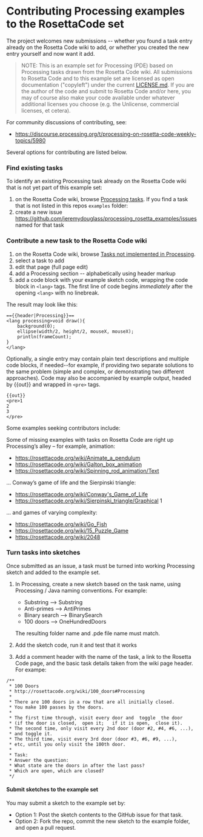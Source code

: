 # Contributing Processing examples to the RosettaCode set

The project welcomes new submissions -- whether you found a task entry already on the Rosetta Code wiki to add, or whether you created the new entry yourself and now want it add.

> NOTE: This is an example set for Processing (PDE) based on Processing tasks drawn from the Rosetta Code wiki. All submissions to Rosetta Code and to this example set are licensed as open documentation ("copyleft") under the current [LICENSE.md](LICENSE.md). If you are the author of the code and submit to Rosetta Code and/or here, you may of course also make your code available under whatever additional licenses you choose (e.g. the Unlicense, commercial licenses, et cetera).

For community discussions of contributing, see:

-  https://discourse.processing.org/t/processing-on-rosetta-code-weekly-topics/5980

Several options for contributing are listed below.


### Find existing tasks

To identify an existing Processing task already on the Rosetta Code wiki that is not yet part of this example set:

1. on the Rosetta Code wiki, browse  [Processing tasks](https://rosettacode.org/wiki/Category:Processing). If you find a task that is not listed in this repos `examples` folder:
2. create a new issue https://github.com/jeremydouglass/processing_rosetta_examples/issues named for that task


### Contribute a new task to the Rosetta Code wiki

1. on the Rosetta Code wiki, browse [Tasks not implemented in Processing](https://rosettacode.org/wiki/Reports:Tasks_not_implemented_in_Processing).
2. select a task to add
3. edit that page (full page edit)
4. add a Processing section -- alphabetically using header markup
5. add a code block with your example sketch code, wrapping the code block in `<lang>` tags. The first line of code begins *immediately* after the opening `<lang>` with no linebreak.

The result may look like this:

```
=={{header|Processing}}==
<lang processing>void draw(){
    background(0);
    ellipse(width/2, height/2, mouseX, mouseX);
    println(frameCount);
}
</lang>
```

Optionally, a single entry may contain plain text descriptions and multiple code blocks, if needed--for example, if providing two separate solutions to the same problem (simple and complex, or demonstrating two different approaches). Code may also be accompanied by example output, headed by {{out}} and wrapped in `<pre>` tags.

```
{{out}}
<pre>1
2
3
</pre>
```

Some examples seeking contributors include:

Some of missing examples with tasks on Rosetta Code are right up Processing’s
alley – for example, animation:

-  https://rosettacode.org/wiki/Animate_a_pendulum
-  https://rosettacode.org/wiki/Galton_box_animation
-  https://rosettacode.org/wiki/Spinning_rod_animation/Text

... Conway’s game of life and the Sierpinski triangle:

-  https://rosettacode.org/wiki/Conway's_Game_of_Life
-  https://rosettacode.org/wiki/Sierpinski_triangle/Graphical 1

... and games of varying complexity:

-  https://rosettacode.org/wiki/Go_Fish
-  https://rosettacode.org/wiki/15_Puzzle_Game
-  https://rosettacode.org/wiki/2048


### Turn tasks into sketches

Once submitted as an issue, a task must be turned into working Processing sketch and added to the example set.

1. In Processing, create a new sketch based on the task name, using
   Processing / Java naming conventions. For example:

   -  Substring --> Substring
   -  Anti-primes --> AntiPrimes
   -  Binary search --> BinarySearch
   -  100 doors --> OneHundredDoors

   The resulting folder name and .pde file name must match.


2. Add the sketch code, run it and test that it works
3. Add a comment header with the name of the task, a link to the Rosetta Code
   page, and the basic task details taken from the wiki page header.
   For exampe:

```
/**
 * 100 Doors
 * http://rosettacode.org/wiki/100_doors#Processing
 *
 * There are 100 doors in a row that are all initially closed.
 * You make 100 passes by the doors.
 *
 * The first time through, visit every door and  toggle  the door 
 * (if the door is closed,  open it;   if it is open,  close it).
 * The second time, only visit every 2nd door (door #2, #4, #6, ...),
 * and toggle it.
 * The third time, visit every 3rd door (door #3, #6, #9, ...),
 * etc, until you only visit the 100th door.
 *
 * Task:
 * Answer the question:
 * What state are the doors in after the last pass?
 * Which are open, which are closed?
 */
```

#### Submit sketches to the example set

You may submit a sketch to the example set by:

-  Option 1: Post the sketch contents to the GitHub issue for that task.
-  Option 2: Fork the repo, commit the new sketch to the example folder,
   and open a pull request.
